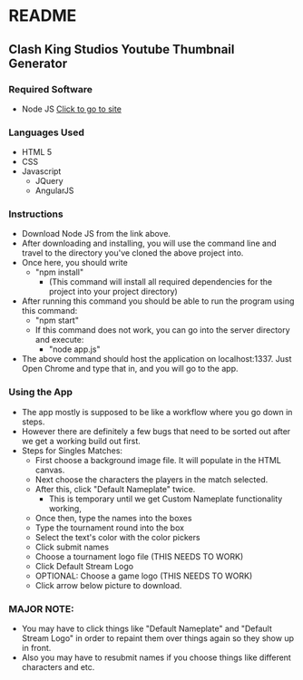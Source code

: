 # README
## Clash King Studios Youtube Thumbnail Generator

### Required Software
 * Node JS [Click to go to site](https://nodejs.org/en/)
 
### Languages Used
 * HTML 5
 * CSS
 * Javascript
 	* JQuery
 	* AngularJS
 
### Instructions
 * Download Node JS from the link above.
 * After downloading and installing, you will use the command line and travel to the directory you've cloned the above project into.
 * Once here, you should write
 	* "npm install"
 		* (This command will install all required dependencies for the project into your project directory)
 * After running this command you should be able to run the program using this command:
 	* "npm start"
 	* If this command does not work, you can go into the server directory and execute:
 		* "node app.js"
 * The above command should host the application on localhost:1337. Just Open Chrome and type that in, and you will go to the app.
 
### Using the App
 * The app mostly is supposed to be like a workflow where you go down in steps. 
 * However there are definitely a few bugs that need to be sorted out after we get a working build out first.
 * Steps for Singles Matches:
 	* First choose a background image file. It will populate in the HTML canvas.
 	* Next choose the characters the players in the match selected.
 	* After this, click "Default Nameplate" twice.
 		* This is temporary until we get Custom Nameplate functionality working,
 	* Once then, type the names into the boxes
 	* Type the tournament round into the box
 	* Select the text's color with the color pickers
 	* Click submit names
 	* Choose a tournament logo file (THIS NEEDS TO WORK)
 	* Click Default Stream Logo
 	* OPTIONAL: Choose a game logo (THIS NEEDS TO WORK)
 	* Click arrow below picture to download.
 	
### MAJOR NOTE:
 * You may have to click things like "Default Nameplate" and "Default Stream Logo" in order to repaint them over things again so they show up in front.
 * Also you may have to resubmit names if you choose things like different characters and etc.
 	 
 